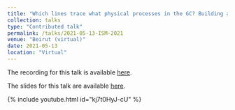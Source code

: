 ```yaml
---
title: "Which lines trace what physical processes in the GC? Building a toolkit, brick by Brick"
collection: talks
type: "Contributed talk"
permalink: /talks/2021-05-13-ISM-2021
venue: "Beirut (virtual)"
date: 2021-05-13
location: "Virtual"
---
```


The recording for this talk is available [here](https://youtu.be/kj7t0HyJ-cU).

The slides for this talk are available [here](https://abulatek.github.io/files/presentations/bulatek_ISM2021_brick_by_brick.pdf).

{% include youtube.html id="kj7t0HyJ-cU" %}